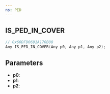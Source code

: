```yaml
---
ns: PED
---
```

## IS_PED_IN_COVER

```c
// 0x60DFD0691A170B88
Any IS_PED_IN_COVER(Any p0, Any p1, Any p2);
```

## Parameters
* **p0**:
* **p1**:
* **p2**:

